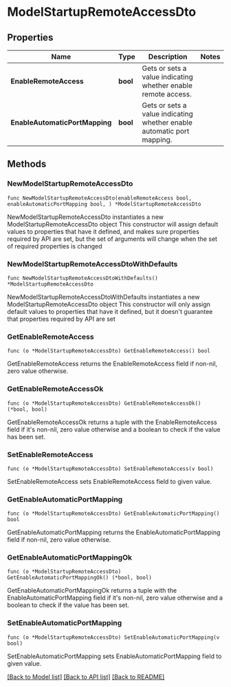 # ModelStartupRemoteAccessDto

## Properties

Name | Type | Description | Notes
------------ | ------------- | ------------- | -------------
**EnableRemoteAccess** | **bool** | Gets or sets a value indicating whether enable remote access. | 
**EnableAutomaticPortMapping** | **bool** | Gets or sets a value indicating whether enable automatic port mapping. | 

## Methods

### NewModelStartupRemoteAccessDto

`func NewModelStartupRemoteAccessDto(enableRemoteAccess bool, enableAutomaticPortMapping bool, ) *ModelStartupRemoteAccessDto`

NewModelStartupRemoteAccessDto instantiates a new ModelStartupRemoteAccessDto object
This constructor will assign default values to properties that have it defined,
and makes sure properties required by API are set, but the set of arguments
will change when the set of required properties is changed

### NewModelStartupRemoteAccessDtoWithDefaults

`func NewModelStartupRemoteAccessDtoWithDefaults() *ModelStartupRemoteAccessDto`

NewModelStartupRemoteAccessDtoWithDefaults instantiates a new ModelStartupRemoteAccessDto object
This constructor will only assign default values to properties that have it defined,
but it doesn't guarantee that properties required by API are set

### GetEnableRemoteAccess

`func (o *ModelStartupRemoteAccessDto) GetEnableRemoteAccess() bool`

GetEnableRemoteAccess returns the EnableRemoteAccess field if non-nil, zero value otherwise.

### GetEnableRemoteAccessOk

`func (o *ModelStartupRemoteAccessDto) GetEnableRemoteAccessOk() (*bool, bool)`

GetEnableRemoteAccessOk returns a tuple with the EnableRemoteAccess field if it's non-nil, zero value otherwise
and a boolean to check if the value has been set.

### SetEnableRemoteAccess

`func (o *ModelStartupRemoteAccessDto) SetEnableRemoteAccess(v bool)`

SetEnableRemoteAccess sets EnableRemoteAccess field to given value.


### GetEnableAutomaticPortMapping

`func (o *ModelStartupRemoteAccessDto) GetEnableAutomaticPortMapping() bool`

GetEnableAutomaticPortMapping returns the EnableAutomaticPortMapping field if non-nil, zero value otherwise.

### GetEnableAutomaticPortMappingOk

`func (o *ModelStartupRemoteAccessDto) GetEnableAutomaticPortMappingOk() (*bool, bool)`

GetEnableAutomaticPortMappingOk returns a tuple with the EnableAutomaticPortMapping field if it's non-nil, zero value otherwise
and a boolean to check if the value has been set.

### SetEnableAutomaticPortMapping

`func (o *ModelStartupRemoteAccessDto) SetEnableAutomaticPortMapping(v bool)`

SetEnableAutomaticPortMapping sets EnableAutomaticPortMapping field to given value.



[[Back to Model list]](../README.md#documentation-for-models) [[Back to API list]](../README.md#documentation-for-api-endpoints) [[Back to README]](../README.md)


